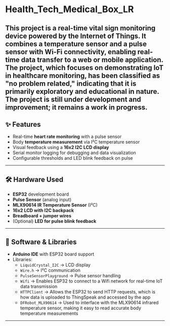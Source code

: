 # Health_Tech_Medical_Box_LR
This project is a real-time vital sign monitoring device powered by the Internet of Things. It combines a temperature sensor and a pulse sensor with Wi-Fi connectivity, enabling real-time data transfer to a web or mobile application. The project, which focuses on demonstrating IoT in healthcare monitoring, has been classified as "no problem related," indicating that it is primarily  exploratory and educational in nature. The project is still under development and improvement; it remains a work in progress.
---

## ✨ Features
- Real-time **heart rate monitoring** with a pulse sensor  
- Body **temperature measurement** via I²C temperature sensor  
- Visual feedback using a **16x2 I2C LCD display**  
- Serial monitor logging for debugging and data visualization  
- Configurable thresholds and LED blink feedback on pulse
---

## 🛠 Hardware Used
- **ESP32** development board  
- **Pulse Sensor** (analog input)  
- **MLX90614 IR Temperature Sensor** (I²C)  
- **16x2 LCD with I2C backpack**  
- **Breadboard + jumper wires**  
- (Optional) **LED for pulse blink feedback**  

---

## 📜 Software & Libraries
- **Arduino IDE** with ESP32 board support  
- Libraries:  
  - `LiquidCrystal_I2C` → LCD display  
  - `Wire.h` → I²C communication  
  - `PulseSensorPlayground` → Pulse sensor handling 
  - `Wifi` → Enables ESP32 to connect to a Wifi network  for real-time IoT data transmission
  - `HTTPClient` →   Allows the ESP32 to send HTTP requests, which is how data is uploaded to ThingSpeak and accessed by the app
  - `DFRobot_MLX90614` →  Used to interface with the MLX90614 infrared temperature sensor, making it easy to read accurate body temperature measurements

---
